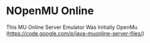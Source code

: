 NOpenMU Online
=============

This MU Online Server Emulator Was Initially OpenMu (https://code.google.com/p/java-muonline-server-files/)
